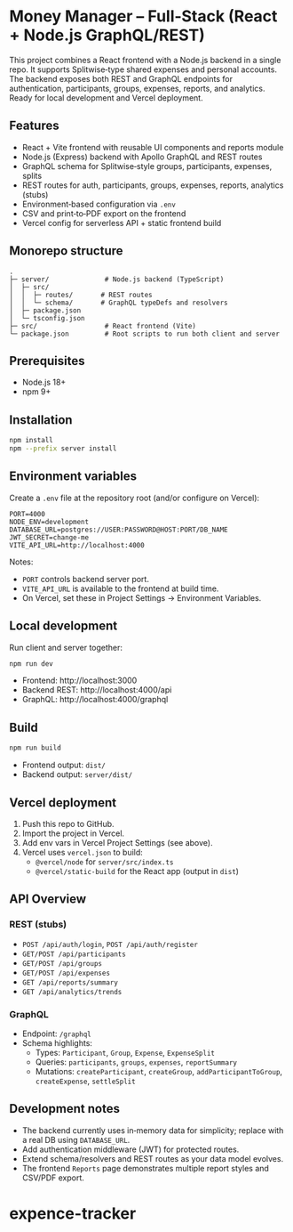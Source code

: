 # Money Manager – Full‑Stack (React + Node.js GraphQL/REST)

This project combines a React frontend with a Node.js backend in a single repo. It supports Splitwise‑type shared expenses and personal accounts. The backend exposes both REST and GraphQL endpoints for authentication, participants, groups, expenses, reports, and analytics. Ready for local development and Vercel deployment.

## Features
- React + Vite frontend with reusable UI components and reports module
- Node.js (Express) backend with Apollo GraphQL and REST routes
- GraphQL schema for Splitwise‑style groups, participants, expenses, splits
- REST routes for auth, participants, groups, expenses, reports, analytics (stubs)
- Environment‑based configuration via `.env`
- CSV and print‑to‑PDF export on the frontend
- Vercel config for serverless API + static frontend build

## Monorepo structure

```
.
├─ server/              # Node.js backend (TypeScript)
│  ├─ src/
│  │  ├─ routes/       # REST routes
│  │  └─ schema/       # GraphQL typeDefs and resolvers
│  ├─ package.json
│  └─ tsconfig.json
├─ src/                 # React frontend (Vite)
└─ package.json         # Root scripts to run both client and server
```

## Prerequisites
- Node.js 18+
- npm 9+

## Installation
```bash
npm install
npm --prefix server install
```

## Environment variables
Create a `.env` file at the repository root (and/or configure on Vercel):

```
PORT=4000
NODE_ENV=development
DATABASE_URL=postgres://USER:PASSWORD@HOST:PORT/DB_NAME
JWT_SECRET=change-me
VITE_API_URL=http://localhost:4000
```

Notes:
- `PORT` controls backend server port.
- `VITE_API_URL` is available to the frontend at build time.
- On Vercel, set these in Project Settings → Environment Variables.

## Local development
Run client and server together:
```bash
npm run dev
```
- Frontend: http://localhost:3000
- Backend REST: http://localhost:4000/api
- GraphQL: http://localhost:4000/graphql

## Build
```bash
npm run build
```
- Frontend output: `dist/`
- Backend output: `server/dist/`

## Vercel deployment
1. Push this repo to GitHub.
2. Import the project in Vercel.
3. Add env vars in Vercel Project Settings (see above).
4. Vercel uses `vercel.json` to build:
   - `@vercel/node` for `server/src/index.ts`
   - `@vercel/static-build` for the React app (output in `dist`)

## API Overview

### REST (stubs)
- `POST /api/auth/login`, `POST /api/auth/register`
- `GET/POST /api/participants`
- `GET/POST /api/groups`
- `GET/POST /api/expenses`
- `GET /api/reports/summary`
- `GET /api/analytics/trends`

### GraphQL
- Endpoint: `/graphql`
- Schema highlights:
  - Types: `Participant`, `Group`, `Expense`, `ExpenseSplit`
  - Queries: `participants`, `groups`, `expenses`, `reportSummary`
  - Mutations: `createParticipant`, `createGroup`, `addParticipantToGroup`, `createExpense`, `settleSplit`

## Development notes
- The backend currently uses in‑memory data for simplicity; replace with a real DB using `DATABASE_URL`.
- Add authentication middleware (JWT) for protected routes.
- Extend schema/resolvers and REST routes as your data model evolves.
- The frontend `Reports` page demonstrates multiple report styles and CSV/PDF export.

# expence-tracker